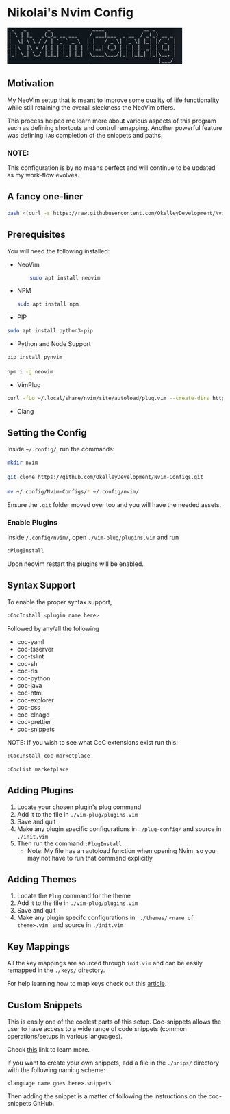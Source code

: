 # Nikolai's Nvim Config

![Nikolai Config](./util/images/title.png)

## Motivation

My NeoVim setup that is meant to improve some quality of life functionality while still
retaining the overall sleekness the NeoVim offers.

This process helped me learn more about various aspects of this program such as defining shortcuts
and control remapping. Another powerful feature was defining `TAB` completion of the
snippets and paths.

### NOTE:

This configuration is by no means perfect and will continue to be updated as my work-flow
evolves.

## A fancy one-liner

```sh
bash <(curl -s https://raw.githubusercontent.com/OkelleyDevelopment/Nvim-Config/master/util/install.sh)
```

## Prerequisites

You will need the following installed:

- NeoVim
  ```sh
      sudo apt install neovim
  ```
- NPM
  ```sh
  sudo apt install npm
  ```
- PIP

```sh
sudo apt install python3-pip
```

- Python and Node Support

```sh
pip install pynvim

npm i -g neovim
```

- VimPlug

```sh
curl -fLo ~/.local/share/nvim/site/autoload/plug.vim --create-dirs https://raw.githubusercontent.com/junegunn/vim-plug/master/plug.vim
```

- Clang

## Setting the Config

Inside `~/.config/`, run the commands:

```sh
mkdir nvim

git clone https://github.com/OkelleyDevelopment/Nvim-Configs.git

mv ~/.config/Nvim-Configs/* ~/.config/nvim/
```

Ensure the `.git` folder moved over too and you will have the needed assets.

### Enable Plugins

Inside `/.config/nvim/`, open `./vim-plug/plugins.vim` and run

```sh
:PlugInstall
```

Upon neovim restart the plugins will be enabled.

## Syntax Support

To enable the proper syntax support,

```sh
:CocInstall <plugin name here>
```

Followed by any/all the following

- coc-yaml
- coc-tsserver
- coc-tslint
- coc-sh
- coc-rls
- coc-python
- coc-java
- coc-html
- coc-explorer
- coc-css
- coc-clnagd
- coc-prettier
- coc-snippets

NOTE: If you wish to see what CoC extensions exist run this:

```
:CocInstall coc-marketplace

:CocList marketplace
```

## Adding Plugins

1. Locate your chosen plugin's plug command
2. Add it to the file in `./vim-plug/plugins.vim`
3. Save and quit
4. Make any plugin specific configurations in `./plug-config/` and source in
   `./init.vim`
5. Then run the command `:PlugInstall`
   - Note: My file has an autoload function when opening Nvim, so
     you may not have to run that command explicitly

## Adding Themes

1. Locate the `Plug` command for the theme
2. Add it to the file in `./vim-plug/plugins.vim`
3. Save and quit
4. Make any plugin specifc configurations in ` ./themes/` `<name of theme>.vim ` and source in
   `./init.vim`

## Key Mappings

All the key mappings are sourced through `init.vim` and can be easily remapped
in the
`./keys/`
directory.

For help learning how to map keys check out this [article](https://medium.com/vim-drops/understand-vim-mappings-and-create-your-own-shortcuts-f52ee4a6b8ed).

## Custom Snippets

This is easily one of the coolest parts of this setup. Coc-snippets allows the user
to have access to a wide range of code snippets (common operations/setups in various languages).

Check [this](https://github.com/neoclide/coc-snippets) link to learn more.

If you want to create your own snippets, add a file in the `./snips/` directory
with the following naming scheme:

```
<language name goes here>.snippets
```

Then adding the snippet is a matter of following the instructions on the coc-snippets
GitHub.
